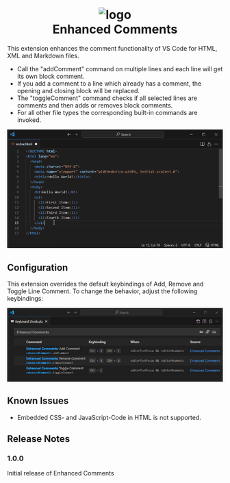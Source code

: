 <h1 align="center">
  <br>
    <img src="https://github.com/KabelitzC/enhanced-comments/blob/main/images/icon.large.png?raw=true" alt="logo" width="256">
  <br>
  Enhanced Comments
  <br>
</h1>

This extension enhances the comment functionality of VS Code for HTML, XML and Markdown files. 
* Call the "addComment" command on multiple lines and each line will get its own block comment.
* If you add a comment to a line which already has a comment, the opening and closing block will be replaced.
* The "toggleComment" command checks if all selected lines are comments and then adds or removes block comments.
* For all other file types the corresponding built-in commands are invoked.

![Demo](images/demo.gif)

## Configuration

This extension overrides the default keybindings of Add, Remove and Toggle Line Comment. To change the behavior, adjust the following keybindings:

![Shortcuts](images/shortcuts.png)

## Known Issues

- Embedded CSS- and JavaScript-Code in HTML is not supported.

## Release Notes

### 1.0.0

Initial release of Enhanced Comments